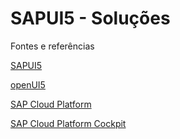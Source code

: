 # SAPUI5 - Soluções
Fontes e referências

[SAPUI5](https://sapui5.hana.ondemand.com/)

[openUI5](https://openui5.hana.ondemand.com/)

[SAP Cloud Platform](https://cloudplatform.sap.com/index.html)

[SAP Cloud Platform Cockpit](https://account.hanatrial.ondemand.com/#/home/welcome)
